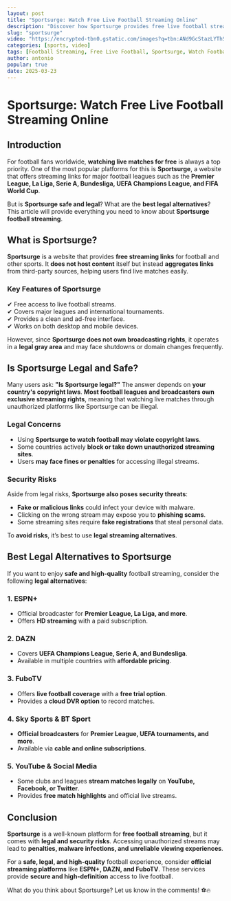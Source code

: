 ```yaml
---
layout: post
title: "Sportsurge: Watch Free Live Football Streaming Online"
description: "Discover how Sportsurge provides free live football streaming, its risks, legality, and the best legal alternatives for watching football online."
slug: "sportsurge"
video: "https://encrypted-tbn0.gstatic.com/images?q=tbn:ANd9GcStazLYThSJHRjAAMpd8wiIDjT2NlLr8dYvUg&s"
categories: [sports, video]
tags: [Football Streaming, Free Live Football, Sportsurge, Watch Football Online]
author: antonio
popular: true
date: 2025-03-23
---
```


# Sportsurge: Watch Free Live Football Streaming Online

## Introduction

For football fans worldwide, **watching live matches for free** is always a top priority. One of the most popular platforms for this is **Sportsurge**, a website that offers streaming links for major football leagues such as the **Premier League, La Liga, Serie A, Bundesliga, UEFA Champions League, and FIFA World Cup**.

But is **Sportsurge safe and legal**? What are the **best legal alternatives**? This article will provide everything you need to know about **Sportsurge football streaming**.

## What is Sportsurge?

**Sportsurge** is a website that provides **free streaming links** for football and other sports. It **does not host content** itself but instead **aggregates links** from third-party sources, helping users find live matches easily.

### **Key Features of Sportsurge**
✔ Free access to live football streams.  
✔ Covers major leagues and international tournaments.  
✔ Provides a clean and ad-free interface.  
✔ Works on both desktop and mobile devices.  

However, since **Sportsurge does not own broadcasting rights**, it operates in a **legal gray area** and may face shutdowns or domain changes frequently.

## Is Sportsurge Legal and Safe?

Many users ask: **"Is Sportsurge legal?"** The answer depends on **your country's copyright laws**. **Most football leagues and broadcasters own exclusive streaming rights**, meaning that watching live matches through unauthorized platforms like Sportsurge can be illegal.

### **Legal Concerns**
- Using **Sportsurge to watch football may violate copyright laws**.
- Some countries actively **block or take down unauthorized streaming sites**.
- Users **may face fines or penalties** for accessing illegal streams.

### **Security Risks**
Aside from legal risks, **Sportsurge also poses security threats**:
- **Fake or malicious links** could infect your device with malware.
- Clicking on the wrong stream may expose you to **phishing scams**.
- Some streaming sites require **fake registrations** that steal personal data.

To **avoid risks**, it’s best to use **legal streaming alternatives**.

## Best Legal Alternatives to Sportsurge

If you want to enjoy **safe and high-quality** football streaming, consider the following **legal alternatives**:

### **1. ESPN+**
- Official broadcaster for **Premier League, La Liga, and more**.
- Offers **HD streaming** with a paid subscription.

### **2. DAZN**
- Covers **UEFA Champions League, Serie A, and Bundesliga**.
- Available in multiple countries with **affordable pricing**.

### **3. FuboTV**
- Offers **live football coverage** with a **free trial option**.
- Provides a **cloud DVR option** to record matches.

### **4. Sky Sports & BT Sport**
- **Official broadcasters** for **Premier League, UEFA tournaments, and more**.
- Available via **cable and online subscriptions**.

### **5. YouTube & Social Media**
- Some clubs and leagues **stream matches legally** on **YouTube, Facebook, or Twitter**.
- Provides **free match highlights** and official live streams.

## Conclusion

**Sportsurge** is a well-known platform for **free football streaming**, but it comes with **legal and security risks**. Accessing unauthorized streams may lead to **penalties, malware infections, and unreliable viewing experiences**.

For a **safe, legal, and high-quality** football experience, consider **official streaming platforms** like **ESPN+, DAZN, and FuboTV**. These services provide **secure and high-definition** access to live football.

What do you think about Sportsurge? Let us know in the comments! ⚽🔥
